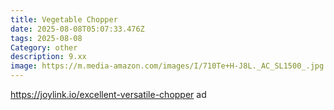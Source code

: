 ```yaml
---
title: Vegetable Chopper
date: 2025-08-08T05:07:33.476Z
tags: 2025-08-08
Category: other
description: 9.xx
image: https://m.media-amazon.com/images/I/710Te+H-J8L._AC_SL1500_.jpg
---
```

https://joylink.io/excellent-versatile-chopper ad